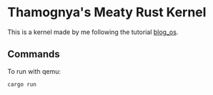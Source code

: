# Thamognya's Meaty Rust Kernel

This is a kernel made by me following the tutorial [blog_os](https://github.com/phil-opp/blog_os).

## Commands

To run with qemu:

```sh
cargo run
```
